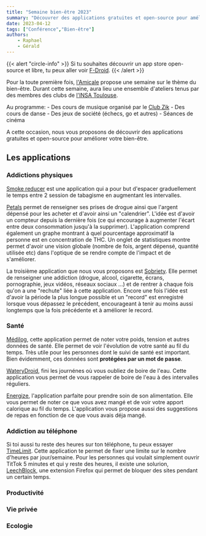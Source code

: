 ```yaml
---
title: "Semaine bien-être 2023"
summary: "Découvrer des applications gratuites et open-source pour améliorer votre bien-être"
date: 2023-04-12
tags: ["Conférence","Bien-être"]
authors:
    - Raphael
    - Gérald
---
```


{{< alert "circle-info" >}}
Si tu souhaites découvrir un app store open-source et libre, tu peux aller voir [F-Droid](https://f-droid.org/fr/).
{{< /alert >}}

Pour la toute première fois, [l'Amicale](https://amicale-insat.fr/) propose une semaine sur le thème du bien-être. Durant cette semaine, aura lieu une ensemble d'ateliers tenus par des membres des clubs de [l'INSA Toulouse](https://www.insa-toulouse.fr/).

Au programme:
    - Des cours de musique organisé par le [Club Zik](https://zik-insat.fr)
    - Des cours de danse
    - Des jeux de société (échecs, go et autres)
    - Séances de cinéma

A cette occasion, nous vous proposons de découvrir des applications gratuites et open-source pour améliorer votre bien-être.

## Les applications

### Addictions physiques

[Smoke reducer](https://f-droid.org/fr/packages/com.java.SmokeReducer/) est une application qui a pour but d'espacer graduellement le temps entre 2 session de tabagisme en augmentant les intervalles.

[Petals](https://f-droid.org/fr/packages/br.com.colman.petals/) permet de renseigner ses prises de drogue ainsi que l'argent dépensé pour les acheter et d'avoir ainsi un "calendrier". L'idée est d'avoir un compteur depuis la dernière fois (ce qui encourage à augmenter l'écart entre deux consommation jusqu'à la supprimer). L'application comprend également un graphe montrant à quel pourcentage approximatif la personne est en concentration de THC. Un onglet de statistiques montre permet d'avoir une vision globale (nombre de fois, argent dépensé, quantité utilisée etc) dans l'optique de se rendre compte de l'impact et de s'améliorer.

La troisième application que nous vous proposons est [Sobriety](https://f-droid.org/fr/packages/com.katiearose.sobriety/). Elle permet de renseigner une addiction (drogue, alcool, cigarette, écrans, pornographie, jeux vidéos, réseaux sociaux ...) et de rentrer à chaque fois qu'on a une "rechute" liée à cette application. Encore une fois l'idée est d'avoir la période la plus longue possible et un "record" est enregistré lorsque vous dépassez le précédent, encourageant à tenir au moins aussi longtemps que la fois précédente et à améliorer le record.

### Santé

[Médilog](https://f-droid.org/fr/packages/com.zell_mbc.medilog/), cette application permet de noter votre poids, tension et autres données de santé.
Elle permet de voir l'évolution de votre santé au fil du temps. Très utile pour les personnes dont le suivi de santé est important. Bien évidemment, ces données sont **protégées par un mot de passe**.

[WateryDroid](https://f-droid.org/fr/packages/tmendes.com.waterydroid/), fini les journénes où vous oubliez de boire de l'eau. Cette application vous permet de vous rappeler de boire de l'eau à des intervalles réguliers.

[Energize](https://f-droid.org/fr/packages/com.flasskamp.energize/), l'application parfaite pour prendre soin de son alimentation. Elle vous permet de noter ce que vous avez mangé et de voir votre apport calorique au fil du temps. L'application vous propose aussi des suggestions de repas en fonction de ce que vous avais déja mangé.

### Addiction au téléphone

Si toi aussi tu reste des heures sur ton téléphone, tu peux essayer [TimeLimit](https://f-droid.org/fr/packages/io.timelimit.android.aosp.direct/). Cette application te permet de fixer une limite sur le nombre d'heures par jour/semaine. Pour les personnes qui voulait simplement ouvrir TitTok 5 minutes et qui y reste des heures, il existe une solurion, [LeechBlock](https://addons.mozilla.org/fr/firefox/addon/leechblock-ng/), une extension Firefox qui permet de bloquer des sites pendant un certain temps.

### Productivité

### Vie privée

### Ecologie
